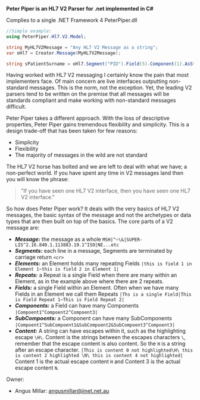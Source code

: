 **Peter Piper is an HL7 V2 Parser for .net implemented in C#**

Complies to a single .NET Framework 4 PeterPiper.dll

```C#
//Simple example:
using PeterPiper.Hl7.V2.Model;

string MyHL7V2Message = "Any HL7 V2 Message as a string";
var oHl7 = Creator.Message(MyHL7V2Message);

string sPatientSurname = oHl7.Segment("PID").Field(5).Component(1).AsString;

```

Having worked with HL7 V2 messaging I certainly know the pain that most implementers face. Of main concern are live interfaces outputting non-standard messages. This is the norm, not the exception. Yet, the leading V2 parsers tend to be written on the premise that all messages will be standards compliant and make working with non-standard messages difficult.

Peter Piper takes a different approach. With the loss of descriptive properties, Peter Piper gains tremendous flexibility and simplicity. This is a design trade-off that has been taken for few reasons:

* Simplicity
* Flexibility
* The majority of messages in the wild are not standard

The HL7 V2 horse has bolted and we are left to deal with what we have; a non-perfect world. If you have spent any time in V2 messages land then you will know the phrase:
> "If you have seen one HL7 V2 interface, then you have seen one HL7 V2 interface."

So how does Peter Piper work? It deals with the very basics of HL7 V2 messages, the basic syntax of the message and not the archetypes or data types that are then built on top of the basics. The core parts of a V2 message are:

* ***Message:*** the message as a whole ```MSH|^~\&|SUPER-LIS^2.16.840.1.113883.19.1^ISO|NE...etc```
* ***Segments:*** each line in a message, Segments are terminated by carriage return ```<cr>```
* ***Elements:*** an Element holds many repeating Fields 
```|this is field 1 in Element 1~this is field 2 in Element 1|```  
* ***Repeats:*** a Repeat is a single Field when there are many within an Element, as in the example above where there are 2 repeats. 
* ***Fields:*** a single Field within an Element. Often when we have many Fields in an Element we call them Repeats ```|Ths is a single Field|This is Field Repeat 1~This is Field Repeat 2|``` 
* ***Components:*** a Field can have many Components ```|Compoent1^Compoent2^Compoent3|```
* ***SubCompoents:*** a Component can have many SubComponents ```|Compoent1^SubCompoent1&SubCompoent2&SubCompoent3^Compoent3|``` 
* ***Content:*** A string can have escapes within it, such as the highlighting escape ```\H\```. Content is the strings between the escapes characters ```\```, remember that the escape content is also content. So the ```H``` is a string after an escape character.  ```|This is content 0 not highlighted\H\ this is content 2 highlighted \N\ this is content 4 not highlighted|``` Content 1 is the actual escape content ```H``` and Content 3 is the actual escape content ```N```. 


Owner:

* Angus Millar: angusmillar@iinet.net.au
